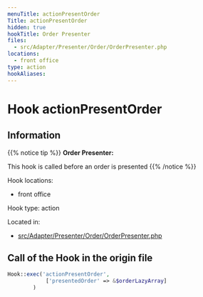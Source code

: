 ```yaml
---
menuTitle: actionPresentOrder
Title: actionPresentOrder
hidden: true
hookTitle: Order Presenter
files:
  - src/Adapter/Presenter/Order/OrderPresenter.php
locations:
  - front office
type: action
hookAliases:
---
```


# Hook actionPresentOrder

## Information

{{% notice tip %}}
**Order Presenter:** 

This hook is called before an order is presented
{{% /notice %}}

Hook locations: 
  - front office

Hook type: action

Located in: 
  - [src/Adapter/Presenter/Order/OrderPresenter.php](https://github.com/PrestaShop/PrestaShop/blob/8.0.x/src/Adapter/Presenter/Order/OrderPresenter.php)

## Call of the Hook in the origin file

```php
Hook::exec('actionPresentOrder',
            ['presentedOrder' => &$orderLazyArray]
        )
```